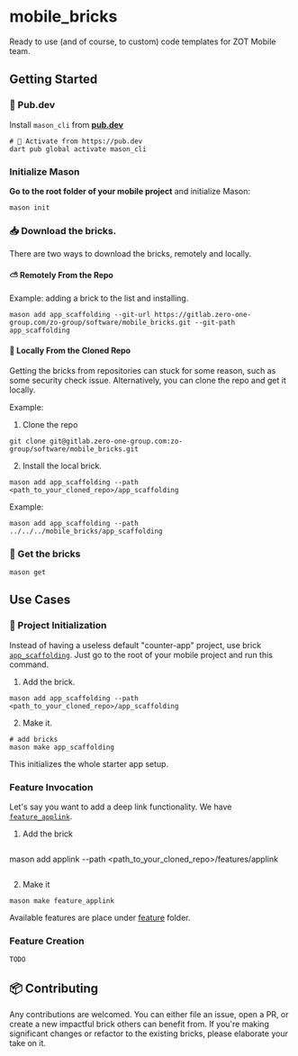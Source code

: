 # mobile_bricks

Ready to use (and of course, to custom) code templates for ZOT Mobile team.

## Getting Started

### 🎯 Pub.dev
Install `mason_cli` from **[pub.dev](https://pub.dev/packages/mason_cli)**

```
# 🎯 Activate from https://pub.dev
dart pub global activate mason_cli
```

### Initialize Mason

**Go to the root folder of your mobile project** and initialize Mason:

```
mason init
```

### 📥 Download the bricks.

There are two ways to download the bricks, remotely and locally.

#### ⛅️ Remotely From the Repo

Example: adding a brick to the list and installing.

```
mason add app_scaffolding --git-url https://gitlab.zero-one-group.com/zo-group/software/mobile_bricks.git --git-path app_scaffolding

```

#### 💾 Locally From the Cloned Repo

Getting the bricks from repositories can stuck for some reason, such as some security check issue. Alternatively, you can clone the repo and get it locally.

Example:

1. Clone the repo

```
git clone git@gitlab.zero-one-group.com:zo-group/software/mobile_bricks.git
```

2. Install the local brick.

```
mason add app_scaffolding --path <path_to_your_cloned_repo>/app_scaffolding
```

Example:
```
mason add app_scaffolding --path ../../../mobile_bricks/app_scaffolding
```

### 🧱 Get the bricks

```
mason get
```

## Use Cases 

### 🚀 Project Initialization
Instead of having a useless default "counter-app" project, use brick [`app_scaffolding`](/app_scaffolding). Just go to the root of your mobile project and run this command.

1. Add the brick.
```
mason add app_scaffolding --path <path_to_your_cloned_repo>/app_scaffolding
```

2. Make it.

```
# add bricks
mason make app_scaffolding
```

This initializes the whole starter app setup.

### Feature Invocation
Let's say you want to add a deep link functionality. We have [`feature_applink`](/features/applink).

1. Add the brick

```
```
mason add applink --path <path_to_your_cloned_repo>/features/applink
```
```

2. Make it
```
mason make feature_applink
```

Available features are place under [feature](/features/) folder.

### Feature Creation

```
TODO
```

## 📦 Contributing
Any contributions are welcomed. You can either file an issue, open a PR, or create a new impactful brick others can benefit from.
If you're making significant changes or refactor to the existing bricks, please elaborate your take on it.








